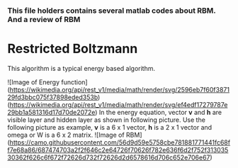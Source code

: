 ### This file holders contains several matlab codes about RBM. And a review of RBM

# Restricted Boltzmann

This algorithm is a typical energy based algorithm.

![Image of Energy function]
(https://wikimedia.org/api/rest_v1/media/math/render/svg/2596eb7f60f387129fd3bbc075f37898eded353b)
(https://wikimedia.org/api/rest_v1/media/math/render/svg/ef4edf17279787e29bb1a581316d17d70de2072e)
In the energy equation, vector **v** and **h** are visible layer and hidden layer as shown in following picture. Use the following picture as example, **v** is a 6 x 1 vector, **h** is a 2 x 1 vector and omega or W is a 6 x 2 matrix.
![Image of RBM]
(https://camo.githubusercontent.com/56d9d59e5758cbe781881771441fc68ff7e68a86/687474703a2f2f646c2e64726f70626f782e636f6d2f752f31303530362f626c6f672f72626d732f72626d2d6578616d706c652e706e67)


